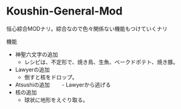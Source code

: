 # Koushin-General-Mod
恒心綜合MODナリ。綜合なので色々関係ない機能もつけていくナリ

機能
- 神聖六文字の追加
  - レシピは、不定形で、焼き鳥、生魚、ベークドポテト、焼き豚。
- Lawyerの追加
  - 倒すと核をドロップ。
- Atsushiの追加
　　- Lawyerから逃げる
- 核の追加
  - 球状に地形をえぐり取る。
